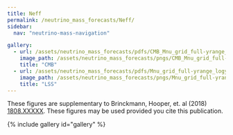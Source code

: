 ```yaml
---
title: Neff
permalink: /neutrino_mass_forecasts/Neff/
sidebar:
  nav: "neutrino-mass-navigation"

gallery:
  - url: /assets/neutrino_mass_forecasts/pdfs/CMB_Mnu_grid_full-yrange_logy_Neff.pdf
    image_path: /assets/neutrino_mass_forecasts/pngs/CMB_Mnu_grid_full-yrange_logy_Neff.png
    title: "CMB"
  - url: /assets/neutrino_mass_forecasts/pdfs/Mnu_grid_full-yrange_logy_Neff.pdf
    image_path: /assets/neutrino_mass_forecasts/pngs/Mnu_grid_full-yrange_logy_Neff.png
    title: "LSS"
---
```

These figures are supplementary to Brinckmann, Hooper, et. al (2018) [1808.XXXXX](https://arxiv.org/abs/1808.XXXXX). These figures may be used provided you cite this publication. 

{% include gallery id="gallery" %}

